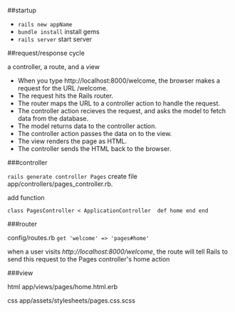 ##startup 

- `rails new appName`
- `bundle install` install gems
- `rails server` start server

##request/response cycle

a controller, a route, and a view

- When you type http://localhost:8000/welcome, the browser makes a request for the URL /welcome.
- The request hits the Rails router.
- The router maps the URL to a controller action to handle the request.
- The controller action recieves the request, and asks the model to fetch data from the database.
- The model returns data to the controller action.
- The controller action passes the data on to the view.
- The view renders the page as HTML.
- The controller sends the HTML back to the browser.

###controller

`rails generate controller Pages` create file app/controllers/pages_controller.rb.

add function 

`class PagesController < ApplicationController 
  def home
  end
end`


###router

config/routes.rb `get 'welcome' => 'pages#home'`

 when a user visits *http://localhost:8000/welcome*, the route will tell Rails to send this request to the Pages controller's home action

###view

html app/views/pages/home.html.erb

css app/assets/stylesheets/pages.css.scss

	
	
